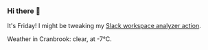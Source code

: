 ### Hi there :wave:

It's Friday! I might be tweaking my [Slack workspace analyzer action](https://github.com/bewuethr/slack-analyzer).

Weather in Cranbrook: clear, at -7°C.
